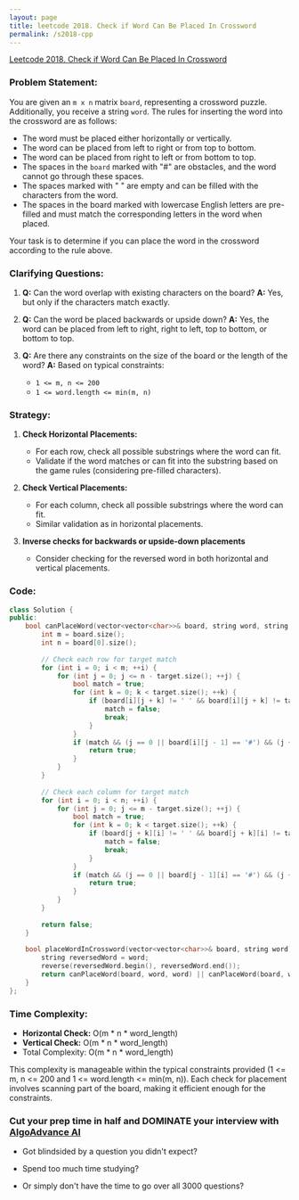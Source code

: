 ```yaml
---
layout: page
title: leetcode 2018. Check if Word Can Be Placed In Crossword
permalink: /s2018-cpp
---
```

[Leetcode 2018. Check if Word Can Be Placed In Crossword](https://algoadvance.github.io/algoadvance/l2018)
### Problem Statement:
You are given an `m x n` matrix `board`, representing a crossword puzzle. Additionally, you receive a string `word`. The rules for inserting the word into the crossword are as follows:
- The word must be placed either horizontally or vertically.
- The word can be placed from left to right or from top to bottom.
- The word can be placed from right to left or from bottom to top.
- The spaces in the `board` marked with "#" are obstacles, and the word cannot go through these spaces.
- The spaces marked with " " are empty and can be filled with the characters from the word.
- The spaces in the board marked with lowercase English letters are pre-filled and must match the corresponding letters in the word when placed.

Your task is to determine if you can place the word in the crossword according to the rule above.

### Clarifying Questions:
1. **Q:** Can the word overlap with existing characters on the board?
   **A:** Yes, but only if the characters match exactly.
   
2. **Q:** Can the word be placed backwards or upside down?
   **A:** Yes, the word can be placed from left to right, right to left, top to bottom, or bottom to top.

3. **Q:** Are there any constraints on the size of the board or the length of the word?
   **A:** Based on typical constraints:
    - `1 <= m, n <= 200`
    - `1 <= word.length <= min(m, n)`

### Strategy:
1. **Check Horizontal Placements:**
   - For each row, check all possible substrings where the word can fit.
   - Validate if the word matches or can fit into the substring based on the game rules (considering pre-filled characters).

2. **Check Vertical Placements:**
   - For each column, check all possible substrings where the word can fit.
   - Similar validation as in horizontal placements.

3. **Inverse checks for backwards or upside-down placements**
   - Consider checking for the reversed word in both horizontal and vertical placements.

### Code:
```cpp
class Solution {
public:
    bool canPlaceWord(vector<vector<char>>& board, string word, string target) {
        int m = board.size();
        int n = board[0].size();
        
        // Check each row for target match
        for (int i = 0; i < m; ++i) {
            for (int j = 0; j <= n - target.size(); ++j) {
                bool match = true;
                for (int k = 0; k < target.size(); ++k) {
                    if (board[i][j + k] != ' ' && board[i][j + k] != target[k]) {
                        match = false;
                        break;
                    }
                }
                if (match && (j == 0 || board[i][j - 1] == '#') && (j + target.size() == n || board[i][j + target.size()] == '#')) {
                    return true;
                }
            }
        }
        
        // Check each column for target match
        for (int i = 0; i < n; ++i) {
            for (int j = 0; j <= m - target.size(); ++j) {
                bool match = true;
                for (int k = 0; k < target.size(); ++k) {
                    if (board[j + k][i] != ' ' && board[j + k][i] != target[k]) {
                        match = false;
                        break;
                    }
                }
                if (match && (j == 0 || board[j - 1][i] == '#') && (j + target.size() == m || board[j + target.size()][i] == '#')) {
                    return true;
                }
            }
        }
        
        return false;
    }
    
    bool placeWordInCrossword(vector<vector<char>>& board, string word) {
        string reversedWord = word;
        reverse(reversedWord.begin(), reversedWord.end());
        return canPlaceWord(board, word, word) || canPlaceWord(board, word, reversedWord);
    }
};
```
### Time Complexity:
- **Horizontal Check:** O(m * n * word_length)
- **Vertical Check:** O(m * n * word_length)
- Total Complexity: O(m * n * word_length)

This complexity is manageable within the typical constraints provided (1 <= m, n <= 200 and 1 <= word.length <= min(m, n)). Each check for placement involves scanning part of the board, making it efficient enough for the constraints.


### Cut your prep time in half and DOMINATE your interview with [AlgoAdvance AI](https://algoAdvance.com)

- Got blindsided by a question you didn't expect?

- Spend too much time studying?

- Or simply don't have the time to go over all 3000 questions?


